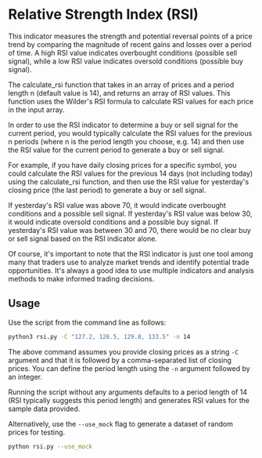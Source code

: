 # Relative Strength Index (RSI)
This indicator measures the strength and potential reversal points of a price trend by comparing the magnitude of recent gains and losses over a period of time. A high RSI value indicates overbought conditions (possible sell signal), while a low RSI value indicates oversold conditions (possible buy signal).


The calculate_rsi function that takes in an array of prices and a period length n (default value is 14), and returns an array of RSI values. This function uses the Wilder's RSI formula to calculate RSI values for each price in the input array.


In order to use the RSI indicator to determine a buy or sell signal for the current period, you would typically calculate the RSI values for the previous n periods (where n is the period length you choose, e.g. 14) and then use the RSI value for the current period to generate a buy or sell signal.

For example, if you have daily closing prices for a specific symbol, you could calculate the RSI values for the previous 14 days (not including today) using the calculate_rsi function, and then use the RSI value for yesterday's closing price (the last period) to generate a buy or sell signal.

If yesterday's RSI value was above 70, it would indicate overbought conditions and a possible sell signal. If yesterday's RSI value was below 30, it would indicate oversold conditions and a possible buy signal. If yesterday's RSI value was between 30 and 70, there would be no clear buy or sell signal based on the RSI indicator alone.

Of course, it's important to note that the RSI indicator is just one tool among many that traders use to analyze market trends and identify potential trade opportunities. It's always a good idea to use multiple indicators and analysis methods to make informed trading decisions.


## Usage
  
Use the script from the command line as follows: 

```bash
python3 rsi.py -C "127.2, 126.5, 129.8, 133.5" -n 14
```

The above command assumes you provide closing prices as a string `-C` argument and that it is followed by a comma-separated list of closing prices. You can define the period length using the `-n` argument followed by an integer.

Running the script without any arguments defaults to a period length of 14 (RSI typically suggests this period length) and generates RSI values for the sample data provided. 

Alternatively, use the `--use_mock` flag to generate a dataset of random prices for testing.

```sh
python rsi.py --use_mock
```
